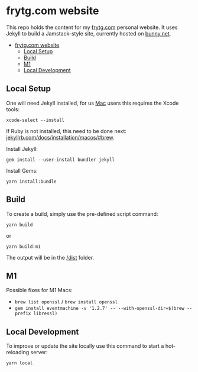 # frytg.com website

This repo holds the content for my [frytg.com](https://www.frytg.com) personal website. It uses Jekyll to build a Jamstack-style site, currently hosted on [bunny.net](https://bunny.net).

- [frytg.com website](#frytgcom-website)
  - [Local Setup](#local-setup)
  - [Build](#build)
  - [M1](#m1)
  - [Local Development](#local-development)

## Local Setup

One will need Jekyll installed, for us [Mac](https://jekyllrb.com/docs/installation/macos/) users this requires the Xcode tools:

```shell
xcode-select --install
```

If Ruby is not installed, this need to be done next: [jekyllrb.com/docs/installation/macos/#brew](https://jekyllrb.com/docs/installation/macos/#brew).

Install Jekyll:

```shell
gem install --user-install bundler jekyll
```

Install Gems:

```shell
yarn install:bundle
```

## Build

To create a build, simply use the pre-defined script command:

```shell
yarn build
```

or

```shell
yarn build:m1
```

The output will be in the [/dist](/dist) folder.

## M1

Possible fixes for M1 Macs:

- `brew list openssl` / `brew install openssl`
- `gem install eventmachine -v '1.2.7' -- --with-openssl-dir=$(brew --prefix libressl)`

## Local Development

To improve or update the site locally use this command to start a hot-reloading server:

```sh
yarn local
```
